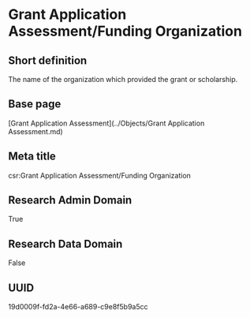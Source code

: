 # Grant Application Assessment/Funding Organization
## Short definition
The name of the organization which provided the grant or scholarship.
## Base page
[Grant Application Assessment](../Objects/Grant Application Assessment.md)
## Meta title
csr:Grant Application Assessment/Funding Organization
## Research Admin Domain
True
## Research Data Domain
False
## UUID
19d0009f-fd2a-4e66-a689-c9e8f5b9a5cc
